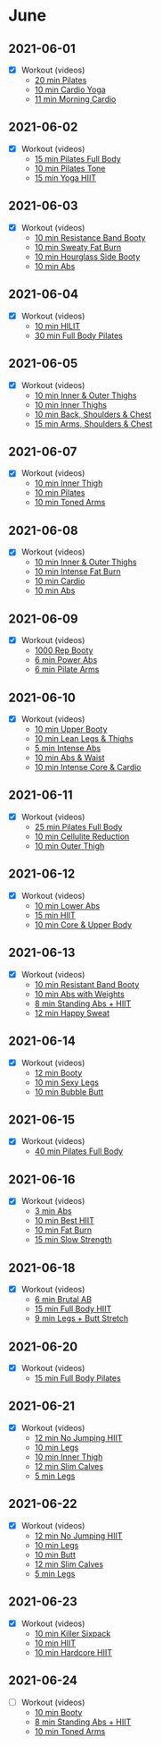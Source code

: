 
# June

## 2021-06-01  
- [X] Workout (videos)
  - [20 min Pilates](https://www.youtube.com/watch?v=Dt2FyFYRmes)
  - [10 min Cardio Yoga](https://www.youtube.com/watch?v=W-Jqbw0BWX0)
  - [11 min Morning Cardio](https://www.bilibili.com/video/BV1zA411g7ca)
  
## 2021-06-02
- [X] Workout (videos)
  - [15 min Pilates Full Body](https://www.youtube.com/watch?v=TZxzFaSLj_Y)  
  - [10 min Pilates Tone](https://www.youtube.com/watch?v=lULmgJ2vUJI)
  - [15 min Yoga HIIT](https://www.youtube.com/watch?v=bPpEAUEuNa0)

## 2021-06-03
- [X] Workout (videos)
  - [10 min Resistance Band Booty](https://www.youtube.com/watch?v=jijfJcwCdBc)
  - [10 min Sweaty Fat Burn](https://www.youtube.com/watch?v=ZxGDdba_h18)  
  - [10 min Hourglass Side Booty](https://www.youtube.com/watch?v=BCZjD3TBVJI)
  - [10 min Abs](https://www.youtube.com/watch?v=XxZlND8PS9s)
  
## 2021-06-04
- [X] Workout (videos)
  - [10 min HILIT](https://www.youtube.com/watch?v=9AxdoCqmF7U)
  - [30 min Full Body Pilates](https://www.youtube.com/watch?v=1pboutL80N0)
    
## 2021-06-05
- [X] Workout (videos)
  - [10 min Inner & Outer Thighs](https://www.youtube.com/watch?v=EUruBzhv7Kk)
  - [10 min Inner Thighs](https://www.youtube.com/watch?v=kcZ7K8MmRiQ)
  - [10 min Back, Shoulders & Chest](https://www.youtube.com/watch?v=wc4njG8wJ58)
  - [15 min Arms, Shoulders & Chest](https://www.youtube.com/watch?v=uNfZF6gLMP0)

## 2021-06-07
- [X] Workout (videos)  
  - [10 min Inner Thigh](https://www.youtube.com/watch?v=GLf-NNHK8I4)
  - [10 min Pilates](https://www.youtube.com/watch?v=LhGmNiBfFrA)
  - [10 min Toned Arms](https://www.youtube.com/watch?v=UnNImpebWA8)  
  
## 2021-06-08
- [X] Workout (videos)  
  - [10 min Inner & Outer Thighs](https://www.youtube.com/watch?v=kcflrjP-eEE)
  - [10 min Intense Fat Burn](https://www.youtube.com/watch?v=ZjEZpV2YSpg)
  - [10 min Cardio](https://www.youtube.com/watch?v=fUJjsUn9bCo)
  - [10 min Abs](https://www.youtube.com/watch?v=3yL0klflL0M)
  
## 2021-06-09
- [X] Workout (videos)
  - [1000 Rep Booty](https://www.youtube.com/watch?v=3o0W29EGN04)
  - [6 min Power Abs](https://www.youtube.com/watch?v=OiutMJAor44)
  - [6 min Pilate Arms](https://www.youtube.com/watch?v=6pMBYreOZVY)


## 2021-06-10
- [X] Workout (videos)
  - [10 min Upper Booty](https://www.youtube.com/watch?v=LSoZ07FjrjE)
  - [10 min Lean Legs & Thighs](https://www.youtube.com/watch?v=vzZlwZLilo4)
  - [5 min Intense Abs](https://www.youtube.com/watch?v=GW5MLOUja6E)
  - [10 min Abs & Waist](https://www.youtube.com/watch?v=4cBqecduQXA)
  - [10 min Intense Core & Cardio](https://www.youtube.com/watch?v=8izAsIrRLnM)

## 2021-06-11
- [X] Workout (videos)    
  - [25 min Pilates Full Body](https://www.youtube.com/watch?v=yrBJYj1n5zU)
  - [10 min Cellulite Reduction](https://www.youtube.com/watch?v=ay-97ik-uE8)
  - [10 min Outer Thigh](https://www.youtube.com/watch?v=kCO5EYFX-b0)
  
## 2021-06-12
- [X] Workout (videos)
  - [10 min Lower Abs](https://www.youtube.com/watch?v=6Zd4N1HfPb8)
  - [15 min HIIT](https://www.youtube.com/watch?v=66_hHeSUrzU)
  - [10 min Core & Upper Body](https://www.youtube.com/watch?v=yXYm31idmXE)

## 2021-06-13
- [X] Workout (videos)   
  - [10 min Resistant Band Booty](https://www.youtube.com/watch?v=5IsJYT7OqRw)
  - [10 min Abs with Weights](https://www.youtube.com/watch?v=cLO4uRh4xDE)
  - [8 min Standing Abs + HIIT](https://www.youtube.com/watch?v=Z-8sNHcncpM)
  - [12 min Happy Sweat](https://www.youtube.com/watch?v=06cwQlikBEA&t=561s)
    

## 2021-06-14
- [X] Workout (videos)   
  - [12 min Booty](https://www.youtube.com/watch?v=mcs6XLX8H_0)
  - [10 min Sexy Legs](https://www.youtube.com/watch?v=LAeOJH_OIks)
  - [10 min Bubble Butt](https://www.youtube.com/watch?v=vtD5nGoNMu8)
  
## 2021-06-15
- [X] Workout (videos)  
  - [40 min Pilates Full Body](https://www.youtube.com/watch?v=T3bhlKXSW68)

## 2021-06-16
- [X] Workout (videos)   
  - [3 min Abs](https://www.youtube.com/watch?v=Z-PVgN26qTQ)
  - [10 min Best HIIT](https://www.youtube.com/watch?v=k7nV8Gyn56o)
  - [10 min Fat Burn](https://www.bilibili.com/video/BV1zA411g7ca?from=search&seid=16734953846244365117)
  - [15 min Slow Strength](https://www.youtube.com/watch?v=60tyjz_EHjU)
  
## 2021-06-18
- [X] Workout (videos)   
  - [6 min Brutal AB](https://www.youtube.com/watch?v=jC5xlKIQgR8)
  - [15 min Full Body HIIT](https://www.youtube.com/watch?v=1skBf6h2ksI)
  - [9 min Legs + Butt Stretch](https://www.youtube.com/watch?v=su_s3BPB4BM)
  
## 2021-06-20
- [X] Workout (videos)   
  - [15 min Full Body Pilates](https://www.youtube.com/watch?v=7IyYtxdDqJw)
  
## 2021-06-21
- [X] Workout (videos)  
  - [12 min No Jumping HIIT](https://www.youtube.com/watch?v=q4gq9mn8iXc)
  - [10 min Legs](https://www.youtube.com/watch?v=90a-Tf2jrVQ)
  - [10 min Inner Thigh](https://www.youtube.com/watch?v=q-gNpBsh1ds)
  - [12 min Slim Calves](https://www.youtube.com/watch?v=1xDNKRHsuPE)
  - [5 min Legs](https://www.youtube.com/watch?v=LDkTRpzayUQ)

## 2021-06-22
- [X] Workout (videos)  
  - [12 min No Jumping HIIT](https://www.youtube.com/watch?v=q4gq9mn8iXc)
  - [10 min Legs](https://www.youtube.com/watch?v=90a-Tf2jrVQ)
  - [10 min Butt](https://www.youtube.com/watch?v=EsLoKp7OY6k)
  - [12 min Slim Calves](https://www.youtube.com/watch?v=1xDNKRHsuPE)
  - [5 min Legs](https://www.youtube.com/watch?v=LDkTRpzayUQ)

## 2021-06-23
- [X] Workout (videos)  
  - [10 min Killer Sixpack](https://www.youtube.com/watch?v=vOiP3kfFlrE)
  - [10 min HIIT](https://www.youtube.com/watch?v=zr08J6wB53Y)
  - [10 min Hardcore HIIT](https://www.youtube.com/watch?v=uHx6nbdSlAg)

## 2021-06-24
- [ ] Workout (videos)  
  - [10 min Booty](https://www.youtube.com/watch?v=WGnCC4udvlw)
  - [8 min Standing Abs + HIIT](https://www.youtube.com/watch?v=Z-8sNHcncpM)
  - [10 min Toned Arms](https://www.youtube.com/watch?v=P3HKHN2M72M)